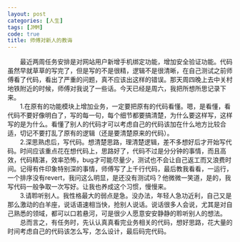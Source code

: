 ```yaml
---
layout: post
categories: [人生]
tags: [JMM]
code: true
title: 师傅对新人的教诲
---
```


&emsp;&emsp;最近两周任务安排是对网站用户新增手机绑定功能，增加安全验证功能。代码虽然早就草草的写完了，但是写的不是很精，逻辑不是很清晰，在自己测试之前师傅看了代码，看出了严重的问题，真不应该出这样的错误。那天周四晚上去中关村地铁附近的时候，师傅对我说了一些话。今天已经是周六，我把所想所思记录下来。  
&emsp;&emsp;1.在原有的功能模块上增加业务，一定要把原有的代码看懂。嗯，是看懂，看代码不要好像明白了，写的每一句，每个细节都要搞清楚，为什么要这样写，这样写的是为什么。看懂了别人的代码才可以考虑自己的代码该加在什么地方比较合适，切记不要打乱了原有的逻辑（还是要清楚原来的代码）。  
&emsp;&emsp;2.深思熟虑后，写代码。想清楚思路，理清楚逻辑，差不多想好后才开始写代码。时间应该重点花在想代码上，思路好了，代码不过是分分钟的事情，而且高效，代码精湛，效率恐怖，bug才可能尽量少，测试也不会让自己返工而又浪费时间。记得有件印象特别深的事情，师傅写了上千行代码，最后教我看看，一运行，一个排序没有revert，我问这么明显，是还没有测试吗？他微微一笑道，是的，我写代码一般争取一次写好。让我也养成这个习惯，慢慢来。   
&emsp;&emsp;3.请聆听别人。我性格最大的弱点是急。没办法，年轻人急功近利，自己又是那么激动的白羊座，说话语速相当快，抢别人说话。说话很多人会说，尤其是对自己熟悉的领域，都可以口若悬河，可是很少人愿意安安静静的聆听别人的想法。   
&emsp;&emsp;总而言之，有任务时，先认认真真看完业务相关的代码，想好思路，花大量的时间考虑自己的代码该怎么写，怎么设计，最后码完代码。